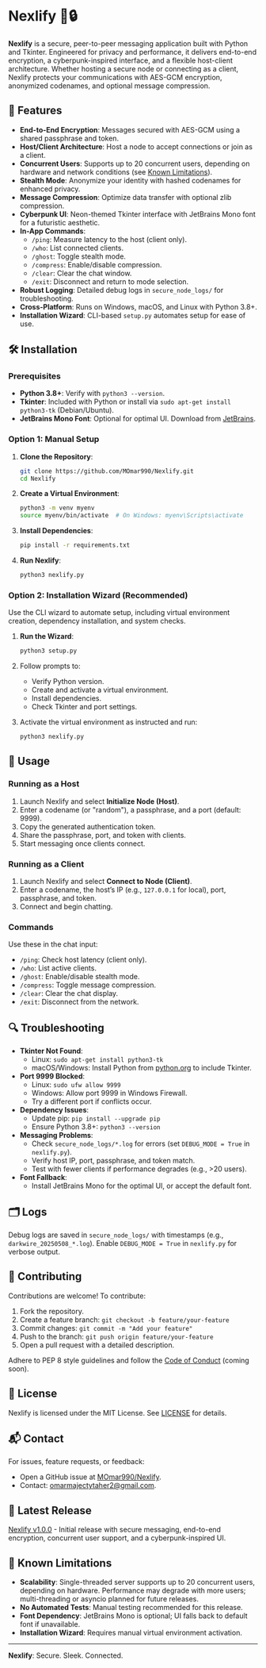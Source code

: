 # Nexlify 💾🔒

**Nexlify** is a secure, peer-to-peer messaging application built with Python and Tkinter. Engineered for privacy and performance, it delivers end-to-end encryption, a cyberpunk-inspired interface, and a flexible host-client architecture. Whether hosting a secure node or connecting as a client, Nexlify protects your communications with AES-GCM encryption, anonymized codenames, and optional message compression.

## 🚀 Features

- **End-to-End Encryption**: Messages secured with AES-GCM using a shared passphrase and token.
- **Host/Client Architecture**: Host a node to accept connections or join as a client.
- **Concurrent Users**: Supports up to 20 concurrent users, depending on hardware and network conditions (see [Known Limitations](#-known-limitations)).
- **Stealth Mode**: Anonymize your identity with hashed codenames for enhanced privacy.
- **Message Compression**: Optimize data transfer with optional zlib compression.
- **Cyberpunk UI**: Neon-themed Tkinter interface with JetBrains Mono font for a futuristic aesthetic.
- **In-App Commands**:
  - `/ping`: Measure latency to the host (client only).
  - `/who`: List connected clients.
  - `/ghost`: Toggle stealth mode.
  - `/compress`: Enable/disable compression.
  - `/clear`: Clear the chat window.
  - `/exit`: Disconnect and return to mode selection.
- **Robust Logging**: Detailed debug logs in `secure_node_logs/` for troubleshooting.
- **Cross-Platform**: Runs on Windows, macOS, and Linux with Python 3.8+.
- **Installation Wizard**: CLI-based `setup.py` automates setup for ease of use.

## 🛠️ Installation

### Prerequisites

- **Python 3.8+**: Verify with `python3 --version`.
- **Tkinter**: Included with Python or install via `sudo apt-get install python3-tk` (Debian/Ubuntu).
- **JetBrains Mono Font**: Optional for optimal UI. Download from [JetBrains](https://www.jetbrains.com/lp/mono/).

### Option 1: Manual Setup

1. **Clone the Repository**:
   ```bash
   git clone https://github.com/MOmar990/Nexlify.git
   cd Nexlify
   ```

2. **Create a Virtual Environment**:
   ```bash
   python3 -m venv myenv
   source myenv/bin/activate  # On Windows: myenv\Scripts\activate
   ```

3. **Install Dependencies**:
   ```bash
   pip install -r requirements.txt
   ```

4. **Run Nexlify**:
   ```bash
   python3 nexlify.py
   ```

### Option 2: Installation Wizard (Recommended)

Use the CLI wizard to automate setup, including virtual environment creation, dependency installation, and system checks.

1. **Run the Wizard**:
   ```bash
   python3 setup.py
   ```

2. Follow prompts to:
   - Verify Python version.
   - Create and activate a virtual environment.
   - Install dependencies.
   - Check Tkinter and port settings.

3. Activate the virtual environment as instructed and run:
   ```bash
   python3 nexlify.py
   ```

## 📡 Usage

### Running as a Host

1. Launch Nexlify and select **Initialize Node (Host)**.
2. Enter a codename (or "random"), a passphrase, and a port (default: 9999).
3. Copy the generated authentication token.
4. Share the passphrase, port, and token with clients.
5. Start messaging once clients connect.

### Running as a Client

1. Launch Nexlify and select **Connect to Node (Client)**.
2. Enter a codename, the host’s IP (e.g., `127.0.0.1` for local), port, passphrase, and token.
3. Connect and begin chatting.

### Commands

Use these in the chat input:
- `/ping`: Check host latency (client only).
- `/who`: List active clients.
- `/ghost`: Enable/disable stealth mode.
- `/compress`: Toggle message compression.
- `/clear`: Clear the chat display.
- `/exit`: Disconnect from the network.

## 🔍 Troubleshooting

- **Tkinter Not Found**:
  - Linux: `sudo apt-get install python3-tk`
  - macOS/Windows: Install Python from [python.org](https://www.python.org) to include Tkinter.
- **Port 9999 Blocked**:
  - Linux: `sudo ufw allow 9999`
  - Windows: Allow port 9999 in Windows Firewall.
  - Try a different port if conflicts occur.
- **Dependency Issues**:
  - Update pip: `pip install --upgrade pip`
  - Ensure Python 3.8+: `python3 --version`
- **Messaging Problems**:
  - Check `secure_node_logs/*.log` for errors (set `DEBUG_MODE = True` in `nexlify.py`).
  - Verify host IP, port, passphrase, and token match.
  - Test with fewer clients if performance degrades (e.g., >20 users).
- **Font Fallback**:
  - Install JetBrains Mono for the optimal UI, or accept the default font.

## 🗂️ Logs

Debug logs are saved in `secure_node_logs/` with timestamps (e.g., `darkwire_20250508_*.log`). Enable `DEBUG_MODE = True` in `nexlify.py` for verbose output.

## 🤝 Contributing

Contributions are welcome! To contribute:

1. Fork the repository.
2. Create a feature branch: `git checkout -b feature/your-feature`
3. Commit changes: `git commit -m "Add your feature"`
4. Push to the branch: `git push origin feature/your-feature`
5. Open a pull request with a detailed description.

Adhere to PEP 8 style guidelines and follow the [Code of Conduct](CODE_OF_CONDUCT.md) (coming soon).

## 📜 License

Nexlify is licensed under the MIT License. See [LICENSE](LICENSE) for details.

## 📬 Contact

For issues, feature requests, or feedback:
- Open a GitHub issue at [MOmar990/Nexlify](https://github.com/MOmar990/Nexlify/issues).
- Contact: [omarmajectytaher2@gmail.com](omarmajectytaher2@gmail.com).

## 🎉 Latest Release

[Nexlify v1.0.0](https://github.com/MOmar990/Nexlify/releases/tag/v1.0.0) - Initial release with secure messaging, end-to-end encryption, concurrent user support, and a cyberpunk-inspired UI.

## 🔮 Known Limitations

- **Scalability**: Single-threaded server supports up to 20 concurrent users, depending on hardware. Performance may degrade with more users; multi-threading or asyncio planned for future releases.
- **No Automated Tests**: Manual testing recommended for this release.
- **Font Dependency**: JetBrains Mono is optional; UI falls back to default font if unavailable.
- **Installation Wizard**: Requires manual virtual environment activation.

---

**Nexlify**: Secure. Sleek. Connected.  
